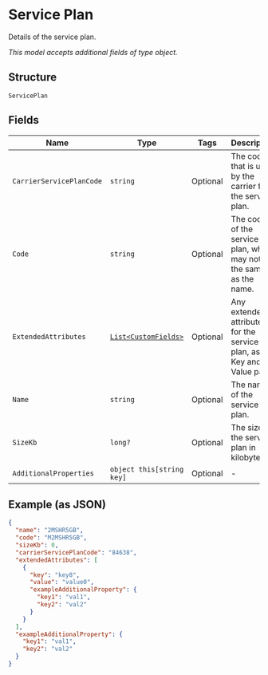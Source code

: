 
# Service Plan

Details of the service plan.

*This model accepts additional fields of type object.*

## Structure

`ServicePlan`

## Fields

| Name | Type | Tags | Description |
|  --- | --- | --- | --- |
| `CarrierServicePlanCode` | `string` | Optional | The code that is used by the carrier for the service plan. |
| `Code` | `string` | Optional | The code of the service plan, which may not be the same as the name. |
| `ExtendedAttributes` | [`List<CustomFields>`](../../doc/models/custom-fields.md) | Optional | Any extended attributes for the service plan, as Key and Value pairs. |
| `Name` | `string` | Optional | The name of the service plan. |
| `SizeKb` | `long?` | Optional | The size of the service plan in kilobytes. |
| `AdditionalProperties` | `object this[string key]` | Optional | - |

## Example (as JSON)

```json
{
  "name": "2MSHR5GB",
  "code": "M2MSHR5GB",
  "sizeKb": 0,
  "carrierServicePlanCode": "84638",
  "extendedAttributes": [
    {
      "key": "key8",
      "value": "value0",
      "exampleAdditionalProperty": {
        "key1": "val1",
        "key2": "val2"
      }
    }
  ],
  "exampleAdditionalProperty": {
    "key1": "val1",
    "key2": "val2"
  }
}
```


